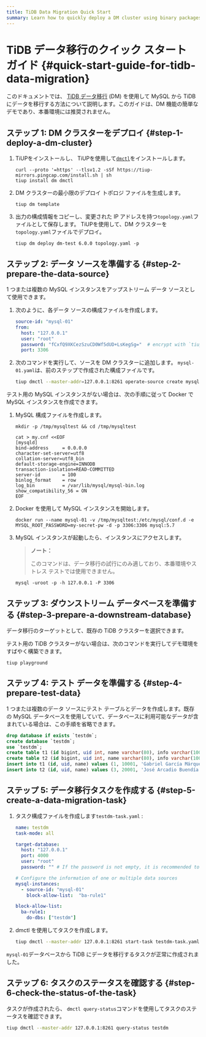 ```yaml
---
title: TiDB Data Migration Quick Start
summary: Learn how to quickly deploy a DM cluster using binary packages.
---
```


# TiDB データ移行のクイック スタート ガイド {#quick-start-guide-for-tidb-data-migration}

このドキュメントでは、 [TiDB データ移行](https://github.com/pingcap/dm) (DM) を使用して MySQL から TiDB にデータを移行する方法について説明します。このガイドは、DM 機能の簡単なデモであり、本番環境には推奨されません。

## ステップ 1: DM クラスターをデプロイ {#step-1-deploy-a-dm-cluster}

1.  TiUPをインストールし、 TiUPを使用して[`dmctl`](/dm/dmctl-introduction.md)をインストールします。

    
    ```shell
    curl --proto '=https' --tlsv1.2 -sSf https://tiup-mirrors.pingcap.com/install.sh | sh
    tiup install dm dmctl
    ```

2.  DM クラスターの最小限のデプロイ トポロジ ファイルを生成します。

    
    ```
    tiup dm template
    ```

3.  出力の構成情報をコピーし、変更された IP アドレスを持つ`topology.yaml`ファイルとして保存します。 TiUPを使用して、DM クラスターを`topology.yaml`ファイルでデプロイ。

    
    ```shell
    tiup dm deploy dm-test 6.0.0 topology.yaml -p
    ```

## ステップ 2: データ ソースを準備する {#step-2-prepare-the-data-source}

1 つまたは複数の MySQL インスタンスをアップストリーム データ ソースとして使用できます。

1.  次のように、各データ ソースの構成ファイルを作成します。

    
    ```yaml
    source-id: "mysql-01"
    from:
      host: "127.0.0.1"
      user: "root"
      password: "fCxfQ9XKCezSzuCD0Wf5dUD+LsKegSg="  # encrypt with `tiup dmctl --encrypt "123456"`
      port: 3306
    ```

2.  次のコマンドを実行して、ソースを DM クラスターに追加します。 `mysql-01.yaml`は、前のステップで作成された構成ファイルです。

    
    ```bash
    tiup dmctl --master-addr=127.0.0.1:8261 operate-source create mysql-01.yaml # use one of master_servers as the argument of --master-addr
    ```

テスト用の MySQL インスタンスがない場合は、次の手順に従って Docker で MySQL インスタンスを作成できます。

1.  MySQL 構成ファイルを作成します。

    
    ```shell
    mkdir -p /tmp/mysqltest && cd /tmp/mysqltest

    cat > my.cnf <<EOF
    [mysqld]
    bind-address     = 0.0.0.0
    character-set-server=utf8
    collation-server=utf8_bin
    default-storage-engine=INNODB
    transaction-isolation=READ-COMMITTED
    server-id        = 100
    binlog_format    = row
    log_bin          = /var/lib/mysql/mysql-bin.log
    show_compatibility_56 = ON
    EOF
    ```

2.  Docker を使用して MySQL インスタンスを開始します。

    
    ```shell
    docker run --name mysql-01 -v /tmp/mysqltest:/etc/mysql/conf.d -e MYSQL_ROOT_PASSWORD=my-secret-pw -d -p 3306:3306 mysql:5.7
    ```

3.  MySQL インスタンスが起動したら、インスタンスにアクセスします。

    > **ノート：**
    >
    > このコマンドは、データ移行の試行にのみ適しており、本番環境やストレス テストでは使用できません。

    
    ```shell
    mysql -uroot -p -h 127.0.0.1 -P 3306
    ```

## ステップ 3: ダウンストリーム データベースを準備する {#step-3-prepare-a-downstream-database}

データ移行のターゲットとして、既存の TiDB クラスターを選択できます。

テスト用の TiDB クラスターがない場合は、次のコマンドを実行してデモ環境をすばやく構築できます。


```shell
tiup playground
```

## ステップ 4: テスト データを準備する {#step-4-prepare-test-data}

1 つまたは複数のデータ ソースにテスト テーブルとデータを作成します。既存の MySQL データベースを使用していて、データベースに利用可能なデータが含まれている場合は、この手順を省略できます。


```sql
drop database if exists `testdm`;
create database `testdm`;
use `testdm`;
create table t1 (id bigint, uid int, name varchar(80), info varchar(100), primary key (`id`), unique key(`uid`)) DEFAULT CHARSET=utf8mb4 COLLATE=utf8mb4_bin;
create table t2 (id bigint, uid int, name varchar(80), info varchar(100), primary key (`id`), unique key(`uid`)) DEFAULT CHARSET=utf8mb4 COLLATE=utf8mb4_bin;
insert into t1 (id, uid, name) values (1, 10001, 'Gabriel García Márquez'), (2, 10002, 'Cien años de soledad');
insert into t2 (id, uid, name) values (3, 20001, 'José Arcadio Buendía'), (4, 20002, 'Úrsula Iguarán'), (5, 20003, 'José Arcadio');
```

## ステップ 5: データ移行タスクを作成する {#step-5-create-a-data-migration-task}

1.  タスク構成ファイルを作成します`testdm-task.yaml` :

    
    ```yaml
    name: testdm
    task-mode: all

    target-database:
      host: "127.0.0.1"
      port: 4000
      user: "root"
      password: "" # If the password is not empty, it is recommended to use a password encrypted with dmctl.

    # Configure the information of one or multiple data sources
    mysql-instances:
      - source-id: "mysql-01"
        block-allow-list:  "ba-rule1"

    block-allow-list:
      ba-rule1:
        do-dbs: ["testdm"]
    ```

2.  dmctl を使用してタスクを作成します。

    
    ```bash
    tiup dmctl --master-addr 127.0.0.1:8261 start-task testdm-task.yaml
    ```

`mysql-01`データベースから TiDB にデータを移行するタスクが正常に作成されました。

## ステップ 6: タスクのステータスを確認する {#step-6-check-the-status-of-the-task}

タスクが作成されたら、 `dmctl query-status`コマンドを使用してタスクのステータスを確認できます。


```bash
tiup dmctl --master-addr 127.0.0.1:8261 query-status testdm
```
